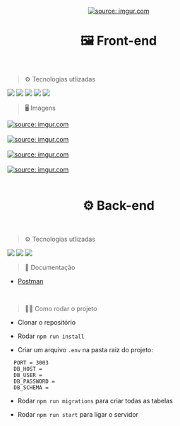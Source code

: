 <p align="center">
  <a href="https://imgur.com/PAw6EJk"><img src="https://i.imgur.com/PAw6EJk.png" title="source: imgur.com" /></a>
<p/>

<h1 align="center"> 🖼 Front-end</h1>
<br/>

> ⚙ Tecnologias utlizadas
<img src="https://img.shields.io/badge/React-20232A?style=for-the-badge&logo=react&logoColor=61DAFB"/>
<img src="https://i.imgur.com/HZ4sIcH.png"/>
<img src="https://img.shields.io/badge/React_Router-CA4245?style=for-the-badge&logo=react-router&logoColor=white"/>
<img src="https://img.shields.io/badge/styled--components-DB7093?style=for-the-badge&logo=styledcomponents&logoColor=white"/>
<img src="https://i.imgur.com/tbWvxRj.png"/>
<br/>

> 🖥 Imagens 

<a href="https://imgur.com/0u58bGz"><img src="https://i.imgur.com/0u58bGz.png" title="source: imgur.com" /></a>
<br></br>
<a href="https://imgur.com/lfgkO60"><img src="https://i.imgur.com/lfgkO60.png" title="source: imgur.com" /></a>
<br></br>
<a href="https://imgur.com/PaxvmQx"><img src="https://i.imgur.com/PaxvmQx.png" title="source: imgur.com" /></a>
<br></br>
<a href="https://imgur.com/rUV1wO9"><img src="https://i.imgur.com/rUV1wO9.png" title="source: imgur.com" /></a>
<br/>
<br/>

<h1 align="center"> ⚙ Back-end</h1>
<br/>

> ⚙ Tecnologias utlizadas
<img src="https://img.shields.io/badge/TypeScript-007ACC?style=for-the-badge&logo=typescript&logoColor=white"/>
<img src="https://img.shields.io/badge/Express.js-404D59?style=for-the-badge"/>
<img src="https://img.shields.io/badge/MySQL-00000F?style=for-the-badge&logo=mysql&logoColor=white"/>
<br/>

> 📃 Documentação 


* <a href="https://documenter.getpostman.com/view/21020951/2s83zjtPbm">Postman</a>
<br/>

> 👨‍💻 Como rodar o projeto 
  
* Clonar o repositório
  
* Rodar `npm run install`
  
* Criar um arquivo `.env` na pasta raiz do projeto:
  
 ``` 
   PORT = 3003
   DB_HOST = 
   DB_USER = 
   DB_PASSWORD = 
   DB_SCHEMA =  
```

* Rodar `npm run migrations` para criar todas as tabelas

* Rodar `npm run start` para ligar o servidor


